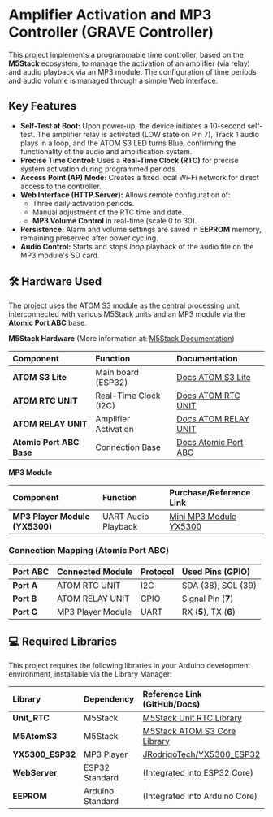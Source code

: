 # **Amplifier Activation and MP3 Controller** **(GRAVE Controller)**

This project implements a programmable time controller, based on the **M5Stack** ecosystem, to manage the activation of an amplifier (via relay) and audio playback via an MP3 module. The configuration of time periods and audio volume is managed through a simple Web interface.

## **Key Features**

* **Self-Test at Boot:** Upon power-up, the device initiates a 10-second self-test. The amplifier relay is activated (LOW state on Pin 7), Track 1 audio plays in a loop, and the ATOM S3 LED turns Blue, confirming the functionality of the audio and amplification system.
* **Precise Time Control:** Uses a **Real-Time Clock (RTC)** for precise system activation during programmed periods.  
* **Access Point (AP) Mode:** Creates a fixed local Wi-Fi network for direct access to the controller.  
* **Web Interface (HTTP Server):** Allows remote configuration of:  
  * Three daily activation periods.  
  * Manual adjustment of the RTC time and date.  
  * **MP3 Volume Control** in real-time (scale 0 to 30).  
* **Persistence:** Alarm and volume settings are saved in **EEPROM** memory, remaining preserved after power cycling.  
* **Audio Control:** Starts and stops *loop* playback of the audio file on the MP3 module's SD card.

## **🛠️ Hardware Used**

The project uses the ATOM S3 module as the central processing unit, interconnected with various M5Stack units and an MP3 module via the **Atomic Port ABC** base.

**M5Stack Hardware** (More information at: [M5Stack Documentation](https://m5stack.com/))

| Component | Function | Documentation |
| :---- | :---- | :---- |
| **ATOM S3 Lite** | Main board (ESP32) | [Docs ATOM S3 Lite](https://docs.m5stack.com/en/core/AtomS3%20Lite) |
| **ATOM RTC UNIT** | Real-Time Clock (I2C) | [Docs ATOM RTC UNIT](https://docs.m5stack.com/en/unit/UNIT%20RTC) |
| **ATOM RELAY UNIT** | Amplifier Activation | [Docs ATOM RELAY UNIT](https://docs.m5stack.com/en/unit/relay) |
| **Atomic Port ABC Base** | Connection Base | [Docs Atomic Port ABC](https://www.google.com/search?q=https://docs.m5stack.com/en/atom/AtomPortABC) |

**MP3 Module**

| Component | Function | Purchase/Reference Link |
| :---- | :---- | :---- |
| **MP3 Player Module (YX5300)** | UART Audio Playback | [Mini MP3 Module YX5300](https://www.tinytronics.nl/en/audio/audio-sources/mini-mp3-module-yx5300-with-audio-jack) |

### **Connection Mapping (Atomic Port ABC)**

| Port ABC | Connected Module | Protocol | Used Pins (GPIO) |
| :---- | :---- | :---- | :---- |
| **Port A** | ATOM RTC UNIT | I2C | SDA (38), SCL (39) |
| **Port B** | ATOM RELAY UNIT | GPIO | Signal Pin (**7**) |
| **Port C** | MP3 Player Module | UART | RX (**5**), TX (**6**) |

## **💻 Required Libraries**

This project requires the following libraries in your Arduino development environment, installable via the Library Manager:

| Library | Dependency | Reference Link (GitHub/Docs) |
| :---- | :---- | :---- |
| **Unit\_RTC** | M5Stack | [M5Stack Unit RTC Library](https://docs.m5stack.com/en/unit/UNIT%20RTC) |
| **M5AtomS3** | M5Stack | [M5Stack ATOM S3 Core Library](https://docs.m5stack.com/en/core/AtomS3%20Lite) |
| **YX5300\_ESP32** | MP3 Player | [JRodrigoTech/YX5300\_ESP32](https://www.google.com/search?q=https://github.com/JRodrigoTech/YX5300_ESP32) |
| **WebServer** | ESP32 Standard | (Integrated into ESP32 Core) |
| **EEPROM** | Arduino Standard | (Integrated into Arduino Core) |

